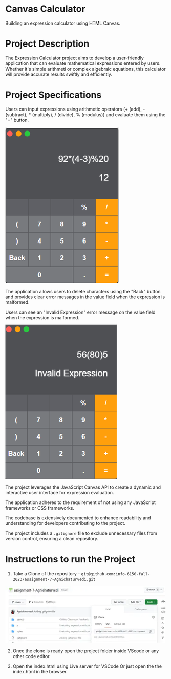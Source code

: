 # Canvas Calculator

Building an expression calculator using HTML Canvas.

# Project Description

The Expression Calculator project aims to develop a user-friendly application that can evaluate mathematical expressions entered by users. Whether it's simple arithmeti or complex algebraic equations, this calculator will provide accurate results swiftly and efficiently.

# Project Specifications

Users can input expressions using arithmetic operators (+ (add), - (subtract), * (multiply), / (divide), % (modulus)) and evaluate them using the "=" button. 

![Alt page design](/images/operations.png)

The application allows users to delete characters using the "Back" button and provides clear error messages in the value field when the expression is malformed.

Users can see an "Invalid Expression" error message on the value field when the expression is malformed.

![Alt page design](/images/invalid.png)

The project leverages the JavaScript Canvas API to create a dynamic and interactive user interface for expression evaluation.

The application adheres to the requirement of not using any JavaScript frameworks or CSS frameworks.

The codebase is extensively documented to enhance readability and understanding for developers contributing to the project.

The project includes a `.gitignore` file to exclude unnecessary files from version control, ensuring a clean repository.

# Instructions to run the Project

1. Take a Clone of the repository - `git@github.com:info-6150-fall-2023/assignment-7-Agnichaturvedi.git`

![Alt page design](/images/clone.png)

2. Once the clone is ready open the project folder inside VScode or any other code editor.

3. Open the index.html using Live server for VSCode Or just open the the index.html in the browser.

